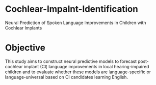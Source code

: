 # Cochlear-Impalnt-Identification
Neural Prediction of Spoken Language Improvements in Children with Cochlear Implants

# Objective 
This study aims to construct neural predictive models to forecast post-cochlear implant (CI) language improvements in local hearing-impaired children and to evaluate whether these models are language-specific or language-universal based on CI candidates learning English.

